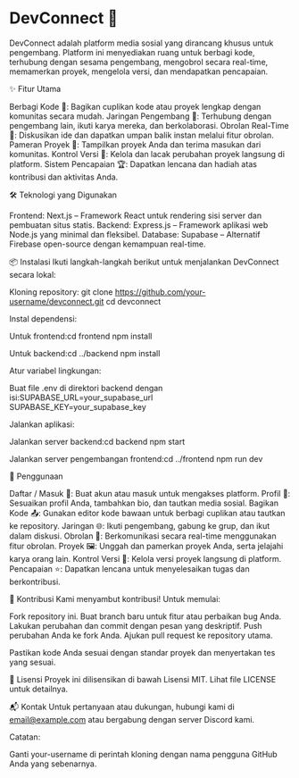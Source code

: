 # DevConnect 🚀
DevConnect adalah platform media sosial yang dirancang khusus untuk pengembang. Platform ini menyediakan ruang untuk berbagi kode, terhubung dengan sesama pengembang, mengobrol secara real-time, memamerkan proyek, mengelola versi, dan mendapatkan pencapaian.

✨ Fitur Utama

Berbagi Kode 📝: Bagikan cuplikan kode atau proyek lengkap dengan komunitas secara mudah.
Jaringan Pengembang 🤝: Terhubung dengan pengembang lain, ikuti karya mereka, dan berkolaborasi.
Obrolan Real-Time 💬: Diskusikan ide dan dapatkan umpan balik instan melalui fitur obrolan.
Pameran Proyek 🎨: Tampilkan proyek Anda dan terima masukan dari komunitas.
Kontrol Versi 🔄: Kelola dan lacak perubahan proyek langsung di platform.
Sistem Pencapaian 🏆: Dapatkan lencana dan hadiah atas kontribusi dan aktivitas Anda.


🛠️ Teknologi yang Digunakan

Frontend: Next.js – Framework React untuk rendering sisi server dan pembuatan situs statis.
Backend: Express.js – Framework aplikasi web Node.js yang minimal dan fleksibel.
Database: Supabase – Alternatif Firebase open-source dengan kemampuan real-time.


📦 Instalasi
Ikuti langkah-langkah berikut untuk menjalankan DevConnect secara lokal:

Kloning repository:
git clone https://github.com/your-username/devconnect.git
cd devconnect


Instal dependensi:

Untuk frontend:cd frontend
npm install


Untuk backend:cd ../backend
npm install




Atur variabel lingkungan:

Buat file .env di direktori backend dengan isi:SUPABASE_URL=your_supabase_url
SUPABASE_KEY=your_supabase_key




Jalankan aplikasi:

Jalankan server backend:cd backend
npm start


Jalankan server pengembangan frontend:cd ../frontend
npm run dev






🚀 Penggunaan

Daftar / Masuk 🔑: Buat akun atau masuk untuk mengakses platform.
Profil 👤: Sesuaikan profil Anda, tambahkan bio, dan tautkan media sosial.
Bagikan Kode 📤: Gunakan editor kode bawaan untuk berbagi cuplikan atau tautkan ke repository.
Jaringan 🌐: Ikuti pengembang, gabung ke grup, dan ikut dalam diskusi.
Obrolan 💬: Berkomunikasi secara real-time menggunakan fitur obrolan.
Proyek 🖼️: Unggah dan pamerkan proyek Anda, serta jelajahi karya orang lain.
Kontrol Versi 📜: Kelola versi proyek langsung di platform.
Pencapaian ⭐: Dapatkan lencana untuk menyelesaikan tugas dan berkontribusi.


🤝 Kontribusi
Kami menyambut kontribusi! Untuk memulai:

Fork repository ini.
Buat branch baru untuk fitur atau perbaikan bug Anda.
Lakukan perubahan dan commit dengan pesan yang deskriptif.
Push perubahan Anda ke fork Anda.
Ajukan pull request ke repository utama.

Pastikan kode Anda sesuai dengan standar proyek dan menyertakan tes yang sesuai.

📜 Lisensi
Proyek ini dilisensikan di bawah Lisensi MIT. Lihat file LICENSE untuk detailnya.

📬 Kontak
Untuk pertanyaan atau dukungan, hubungi kami di email@example.com atau bergabung dengan server Discord kami.

Catatan:  

Ganti your-username di perintah kloning dengan nama pengguna GitHub Anda yang sebenarnya.
